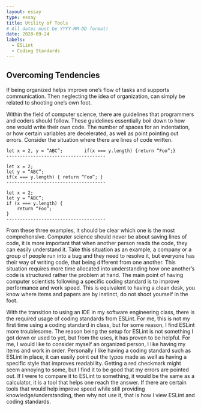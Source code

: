 ```yaml
---
layout: essay
type: essay
title: Utility of Tools
# All dates must be YYYY-MM-DD format!
date: 2020-09-24
labels:
  - ESLint
  - Coding Standards
---
```


## Overcoming Tendencies

  If being organized helps improve one’s flow of tasks and supports communication. Then neglecting the idea of organization, can simply be related to shooting one’s own foot.

  Within the field of computer science, there are guidelines that programmers and coders should follow. These guidelines essentially boil down to how one would write their own code. The number of spaces for an indentation, or how certain variables are decelerated, as well as point pointing out errors. Consider the situation where there are lines of code written.
```
let x = 2, y = “ABC”;        if(x === y.length) {return “Foo”;}
-------------------------------------
```
```
let x = 2;
let y = “ABC”;
if(x === y.length) { return “Foo”; }
-------------------------------------
```
```
let x = 2;
let y = “ABC”;
if (x === y.length) {
    return “Foo”; 
}
-------------------------------------
```
  From these three examples, it should be clear which one is the most comprehensive. Computer science should never be about saving lines of code, it is more important that when another person reads the code, they can easily understand it. Take this situation as an example, a company or a group of people run into a bug and they need to resolve it, but everyone has their way of writing code, that being different from one another. This situation requires more time allocated into understanding how one another’s code is structured rather the problem at hand. The main point of having computer scientists following a specific coding standard is to improve performance and work speed. This is equivalent to having a clean desk, you know where items and papers are by instinct, do not shoot yourself in the foot.

  With the transition to using an IDE in my software engineering class, there is the required usage of coding standards from ESLint. For me, this is not my first time using a coding standard in class, but for some reason, I find ESLint more troublesome. The reason being the setup for ESLint is not something I got down or used to yet, but from the uses, it has proven to be helpful. For me, I would like to consider myself an organized person, I like having my items and work in order. Personally I like having a coding standard such as ESLint in place, it can easily point out the typos made as well as having a specific style that improves readability. Getting a red checkmark might seem annoying to some, but I find it to be good that my errors are pointed out. If I were to compare it to ESLint to something, it would be the same as a calculator, it is a tool that helps one reach the answer. If there are certain tools that would help improve speed while still providing knowledge/understanding, then why not use it, that is how I view ESLint and coding standards. 
